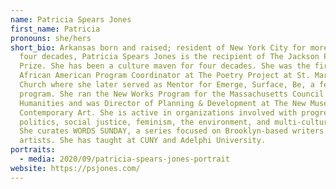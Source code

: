 ```yaml
---
name: Patricia Spears Jones
first_name: Patricia
pronouns: she/hers
short_bio: Arkansas born and raised; resident of New York City for more than
  four decades, Patricia Spears Jones is the recipient of The Jackson Poetry
  Prize. She has been a culture maven for four decades. She was the first
  African American Program Coordinator at The Poetry Project at St. Mark’s
  Church where she later served as Mentor for Emerge, Surface, Be, a fellowship
  program. She ran the New Works Program for the Massachusetts Council of Arts &
  Humanities and was Director of Planning & Development at The New Museum of
  Contemporary Art. She is active in organizations involved with progressive
  politics, social justice, feminism, the environment, and multi-culturalism.
  She curates WORDS SUNDAY, a series focused on Brooklyn-based writers and
  artists. She has taught at CUNY and Adelphi University.
portraits:
  - media: 2020/09/patricia-spears-jones-portrait
website: https://psjones.com/
---
```

